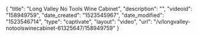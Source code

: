 {
    "title": "Long Valley No Tools Wine Cabinet",
    "description": "",
    "videoid": "158949759",
    "date_created": "1523545967",
    "date_modified": "1523546714",
    "type": "captivate",
    "layout": "video",
    "url": "\/v\/longvalley-notoolswinecabinet-61325647\/158949759"
}